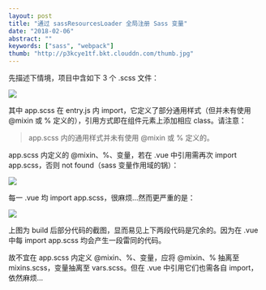 ```yaml
---
layout: post
title: "通过 sassResourcesLoader 全局注册 Sass 变量"
date: "2018-02-06"
abstract: ""
keywords: ["sass", "webpack"]
thumb: "http://p3kcye1tf.bkt.clouddn.com/thumb.jpg"
---
```


先描述下情境，项目中含如下 3 个 .scss 文件：

![](http://p3kcye1tf.bkt.clouddn.com/assets.jpg)

其中 app.scss 在 entry.js 内 import，它定义了部分通用样式（但并未有使用 @mixin 或 % 定义的），引用方式即在组件元素上添加相应 class。请注意：

> app.scss 内的通用样式并未有使用 @mixin 或 % 定义的。

app.scss 内定义的 @mixin、%、变量，若在 .vue 中引用需再次 import app.scss，否则 not found（sass 变量作用域的锅）：

![](http://p3kcye1tf.bkt.clouddn.com/import-app.jpg)

每一 .vue 均 import app.scss，很麻烦...然而更严重的是：

![](http://p3kcye1tf.bkt.clouddn.com/build-app.jpg)

上图为 build 后部分代码的截图，显而易见上下两段代码是冗余的。因为在 .vue 中每 import app.scss 均会产生一段雷同的代码。

故不宜在 app.scss 内定义 @mixin、%、变量，应将 @mixin、% 抽离至 mixins.scss，变量抽离至 vars.scss。但在 .vue 中引用它们也需各自 import，依然麻烦...
